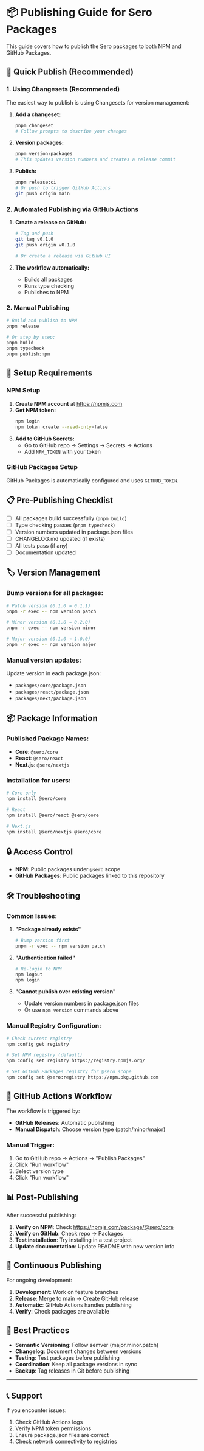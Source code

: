 # 📦 Publishing Guide for Sero Packages

This guide covers how to publish the Sero packages to both NPM and GitHub Packages.

## 🚀 Quick Publish (Recommended)

### 1. **Using Changesets (Recommended)**

The easiest way to publish is using Changesets for version management:

1. **Add a changeset:**
   ```bash
   pnpm changeset
   # Follow prompts to describe your changes
   ```

2. **Version packages:**
   ```bash
   pnpm version-packages
   # This updates version numbers and creates a release commit
   ```

3. **Publish:**
   ```bash
   pnpm release:ci
   # Or push to trigger GitHub Actions
   git push origin main
   ```

### 2. **Automated Publishing via GitHub Actions**

1. **Create a release on GitHub:**
   ```bash
   # Tag and push
   git tag v0.1.0
   git push origin v0.1.0
   
   # Or create a release via GitHub UI
   ```

2. **The workflow automatically:**
   - Builds all packages
   - Runs type checking
   - Publishes to NPM

### 2. **Manual Publishing**

```bash
# Build and publish to NPM
pnpm release

# Or step by step:
pnpm build
pnpm typecheck
pnpm publish:npm
```

## 🔧 Setup Requirements

### NPM Setup

1. **Create NPM account** at https://npmjs.com
2. **Get NPM token:**
   ```bash
   npm login
   npm token create --read-only=false
   ```
3. **Add to GitHub Secrets:**
   - Go to GitHub repo → Settings → Secrets → Actions
   - Add `NPM_TOKEN` with your token

### GitHub Packages Setup

GitHub Packages is automatically configured and uses `GITHUB_TOKEN`.

## 📋 Pre-Publishing Checklist

- [ ] All packages build successfully (`pnpm build`)
- [ ] Type checking passes (`pnpm typecheck`)
- [ ] Version numbers updated in package.json files
- [ ] CHANGELOG.md updated (if exists)
- [ ] All tests pass (if any)
- [ ] Documentation updated

## 🏷️ Version Management

### Bump versions for all packages:
```bash
# Patch version (0.1.0 → 0.1.1)
pnpm -r exec -- npm version patch

# Minor version (0.1.0 → 0.2.0)
pnpm -r exec -- npm version minor

# Major version (0.1.0 → 1.0.0)
pnpm -r exec -- npm version major
```

### Manual version updates:
Update version in each package.json:
- `packages/core/package.json`
- `packages/react/package.json`
- `packages/next/package.json`

## 📦 Package Information

### Published Package Names:
- **Core**: `@sero/core`
- **React**: `@sero/react`
- **Next.js**: `@sero/nextjs`

### Installation for users:
```bash
# Core only
npm install @sero/core

# React
npm install @sero/react @sero/core

# Next.js
npm install @sero/nextjs @sero/core
```

## 🔒 Access Control

- **NPM**: Public packages under `@sero` scope
- **GitHub Packages**: Public packages linked to this repository

## 🛠️ Troubleshooting

### Common Issues:

1. **"Package already exists"**
   ```bash
   # Bump version first
   pnpm -r exec -- npm version patch
   ```

2. **"Authentication failed"**
   ```bash
   # Re-login to NPM
   npm logout
   npm login
   ```

3. **"Cannot publish over existing version"**
   - Update version numbers in package.json files
   - Or use `npm version` commands above

### Manual Registry Configuration:

```bash
# Check current registry
npm config get registry

# Set NPM registry (default)
npm config set registry https://registry.npmjs.org/

# Set GitHub Packages registry for @sero scope
npm config set @sero:registry https://npm.pkg.github.com
```

## 🚀 GitHub Actions Workflow

The workflow is triggered by:
- **GitHub Releases**: Automatic publishing
- **Manual Dispatch**: Choose version type (patch/minor/major)

### Manual Trigger:
1. Go to GitHub repo → Actions → "Publish Packages"
2. Click "Run workflow"
3. Select version type
4. Click "Run workflow"

## 📊 Post-Publishing

After successful publishing:

1. **Verify on NPM**: Check https://npmjs.com/package/@sero/core
2. **Verify on GitHub**: Check repo → Packages
3. **Test installation**: Try installing in a test project
4. **Update documentation**: Update README with new version info

## 🔄 Continuous Publishing

For ongoing development:

1. **Development**: Work on feature branches
2. **Release**: Merge to main → Create GitHub release
3. **Automatic**: GitHub Actions handles publishing
4. **Verify**: Check packages are available

## 🎯 Best Practices

- **Semantic Versioning**: Follow semver (major.minor.patch)
- **Changelog**: Document changes between versions
- **Testing**: Test packages before publishing
- **Coordination**: Keep all package versions in sync
- **Backup**: Tag releases in Git before publishing

---

## 📞 Support

If you encounter issues:
1. Check GitHub Actions logs
2. Verify NPM token permissions
3. Ensure package.json files are correct
4. Check network connectivity to registries
